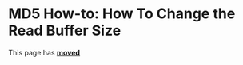 # MD5 How-to: How To Change the Read Buffer Size

This page has [**moved**](https://lib-docs.delphidabbler.com/MD5/1/HowTo/ChangeReadBufferSize)